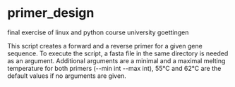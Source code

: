 # primer_design
final exercise of linux and python course university goettingen

This script creates a forward and a reverse primer for a given gene sequence. To execute the script, a fasta file in the same directory is needed as an argument. Additional arguments are a minimal and a maximal melting temperature for both primers (--min int --max int), 55°C and 62°C are the default values if no arguments are given.
